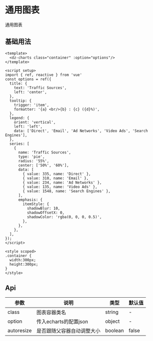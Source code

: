 # 通用图表

通用图表

## 基础用法

<CustomChart />

```vue
<template>
  <dz-charts class="container" :option="options"/>
</template>

<script setup>
import { ref, reactive } from 'vue'
const options = ref({
  title: {
    text: 'Traffic Sources',
    left: 'center',
  },
  tooltip: {
    trigger: 'item',
    formatter: '{a} <br/>{b} : {c} ({d}%)',
  },
  legend: {
    orient: 'vertical',
    left: 'left',
    data: ['Direct', 'Email', 'Ad Networks', 'Video Ads', 'Search Engines'],
  },
  series: [
    {
      name: 'Traffic Sources',
      type: 'pie',
      radius: '55%',
      center: ['50%', '60%'],
      data: [
        { value: 335, name: 'Direct' },
        { value: 310, name: 'Email' },
        { value: 234, name: 'Ad Networks' },
        { value: 135, name: 'Video Ads' },
        { value: 1548, name: 'Search Engines' },
      ],
      emphasis: {
        itemStyle: {
          shadowBlur: 10,
          shadowOffsetX: 0,
          shadowColor: 'rgba(0, 0, 0, 0.5)',
        },
      },
    },
  ],
});
</script>

<style scoped>
.container {
  width:300px;
  height:300px;
}
</style>
```

## Api

| 参数         | 说明               | 类型      | 默认值   |
| ---------- | ---------------- | ------- | ----- |
| class      | 图表容器类名           | string  | -     |
| option     | 传入echarts的配置json | object  | -     |
| autoresize | 是否跟随父容器自动调整大小    | boolean | false |